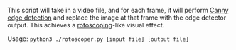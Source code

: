 This script will take in a video file, and for each frame, it will perform [Canny edge detection](https://en.wikipedia.org/wiki/Canny_edge_detector) and replace the image at that frame with the edge detector output. This achieves a [rotoscoping](https://en.wikipedia.org/wiki/Rotoscoping)-like visual effect.

Usage: `python3 ./rotoscoper.py [input file] [output file]`